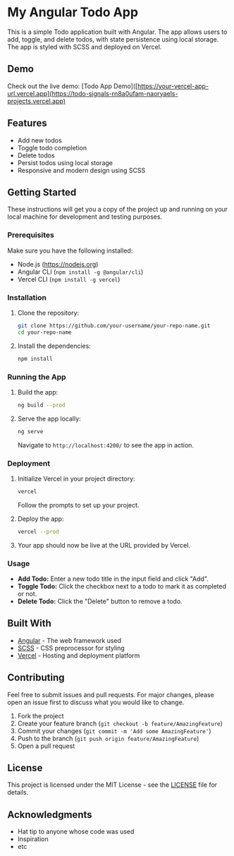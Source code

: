 # My Angular Todo App

This is a simple Todo application built with Angular. The app allows users to add, toggle, and delete todos, with state persistence using local storage. The app is styled with SCSS and deployed on Vercel.

## Demo

Check out the live demo: [Todo App Demo]([https://your-vercel-app-url.vercel.app](https://todo-signals-rn8a0ufam-naoryaels-projects.vercel.app)

## Features

- Add new todos
- Toggle todo completion
- Delete todos
- Persist todos using local storage
- Responsive and modern design using SCSS

## Getting Started

These instructions will get you a copy of the project up and running on your local machine for development and testing purposes.

### Prerequisites

Make sure you have the following installed:

- Node.js (https://nodejs.org)
- Angular CLI (`npm install -g @angular/cli`)
- Vercel CLI (`npm install -g vercel`)

### Installation

1. Clone the repository:

    ```bash
    git clone https://github.com/your-username/your-repo-name.git
    cd your-repo-name
    ```

2. Install the dependencies:

    ```bash
    npm install
    ```

### Running the App

1. Build the app:

    ```bash
    ng build --prod
    ```

2. Serve the app locally:

    ```bash
    ng serve
    ```

   Navigate to `http://localhost:4200/` to see the app in action.

### Deployment

1. Initialize Vercel in your project directory:

    ```bash
    vercel
    ```

   Follow the prompts to set up your project.

2. Deploy the app:

    ```bash
    vercel --prod
    ```

3. Your app should now be live at the URL provided by Vercel.

### Usage

- **Add Todo:** Enter a new todo title in the input field and click "Add".
- **Toggle Todo:** Click the checkbox next to a todo to mark it as completed or not.
- **Delete Todo:** Click the "Delete" button to remove a todo.

## Built With

- [Angular](https://angular.io/) - The web framework used
- [SCSS](https://sass-lang.com/) - CSS preprocessor for styling
- [Vercel](https://vercel.com/) - Hosting and deployment platform

## Contributing

Feel free to submit issues and pull requests. For major changes, please open an issue first to discuss what you would like to change.

1. Fork the project
2. Create your feature branch (`git checkout -b feature/AmazingFeature`)
3. Commit your changes (`git commit -m 'Add some AmazingFeature'`)
4. Push to the branch (`git push origin feature/AmazingFeature`)
5. Open a pull request

## License

This project is licensed under the MIT License - see the [LICENSE](LICENSE) file for details.

## Acknowledgments

- Hat tip to anyone whose code was used
- Inspiration
- etc

